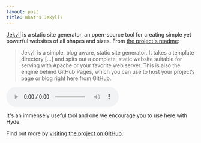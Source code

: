 ```yaml
---
layout: post
title: What's Jekyll?
---
```


[Jekyll](http://jekyllrb.com) is a static site generator, an open-source tool for creating simple yet powerful websites of all shapes and sizes. From [the project's readme](https://github.com/mojombo/jekyll/blob/master/README.markdown):

  > Jekyll is a simple, blog aware, static site generator. It takes a template directory [...] and spits out a complete, static website suitable for serving with Apache or your favorite web server. This is also the engine behind GitHub Pages, which you can use to host your project’s page or blog right here from GitHub.

<audio controls=""><source src="https://raw.githubusercontent.com/lhppom/VoiceConversion/master/audio/M_M/p272_007_mel.wav" type="audio/wav">Your browser does not support the audio element.</audio>

It's an immensely useful tool and one we encourage you to use here with Hyde.

Find out more by [visiting the project on GitHub](https://github.com/mojombo/jekyll).
